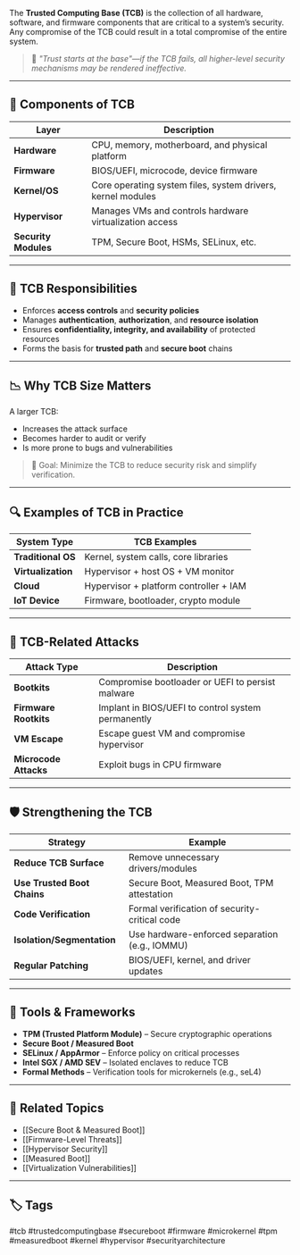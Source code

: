 The **Trusted Computing Base (TCB)** is the collection of all hardware, software, and firmware components that are critical to a system’s security. Any compromise of the TCB could result in a total compromise of the entire system.

> 🧠 *"Trust starts at the base"—if the TCB fails, all higher-level security mechanisms may be rendered ineffective.*

---

## 🧱 Components of TCB

| Layer         | Description                                                      |
|---------------|------------------------------------------------------------------|
| **Hardware**   | CPU, memory, motherboard, and physical platform                  |
| **Firmware**   | BIOS/UEFI, microcode, device firmware                            |
| **Kernel/OS**  | Core operating system files, system drivers, kernel modules      |
| **Hypervisor** | Manages VMs and controls hardware virtualization access          |
| **Security Modules** | TPM, Secure Boot, HSMs, SELinux, etc.                     |

---

## 🔐 TCB Responsibilities

- Enforces **access controls** and **security policies**
- Manages **authentication**, **authorization**, and **resource isolation**
- Ensures **confidentiality, integrity, and availability** of protected resources
- Forms the basis for **trusted path** and **secure boot** chains

---

## 📉 Why TCB Size Matters

A larger TCB:
- Increases the attack surface
- Becomes harder to audit or verify
- Is more prone to bugs and vulnerabilities

> 🎯 Goal: Minimize the TCB to reduce security risk and simplify verification.

---

## 🔍 Examples of TCB in Practice

| System Type         | TCB Examples                                    |
|---------------------|------------------------------------------------|
| **Traditional OS**   | Kernel, system calls, core libraries           |
| **Virtualization**   | Hypervisor + host OS + VM monitor              |
| **Cloud**            | Hypervisor + platform controller + IAM         |
| **IoT Device**       | Firmware, bootloader, crypto module            |

---

## 🧪 TCB-Related Attacks

| Attack Type        | Description                                           |
|--------------------|-------------------------------------------------------|
| **Bootkits**        | Compromise bootloader or UEFI to persist malware     |
| **Firmware Rootkits** | Implant in BIOS/UEFI to control system permanently |
| **VM Escape**       | Escape guest VM and compromise hypervisor            |
| **Microcode Attacks**| Exploit bugs in CPU firmware                        |

---

## 🛡 Strengthening the TCB

| Strategy                    | Example                                           |
|-----------------------------|--------------------------------------------------|
| **Reduce TCB Surface**      | Remove unnecessary drivers/modules               |
| **Use Trusted Boot Chains** | Secure Boot, Measured Boot, TPM attestation      |
| **Code Verification**       | Formal verification of security-critical code    |
| **Isolation/Segmentation**  | Use hardware-enforced separation (e.g., IOMMU)   |
| **Regular Patching**        | BIOS/UEFI, kernel, and driver updates            |

---

## 🧰 Tools & Frameworks

- **TPM (Trusted Platform Module)** – Secure cryptographic operations
- **Secure Boot / Measured Boot**
- **SELinux / AppArmor** – Enforce policy on critical processes
- **Intel SGX / AMD SEV** – Isolated enclaves to reduce TCB
- **Formal Methods** – Verification tools for microkernels (e.g., seL4)

---

## 🧩 Related Topics

- [[Secure Boot & Measured Boot]]
- [[Firmware-Level Threats]]
- [[Hypervisor Security]]
- [[Measured Boot]]
- [[Virtualization Vulnerabilities]]

---

## 🏷 Tags

#tcb #trustedcomputingbase #secureboot #firmware #microkernel #tpm #measuredboot #kernel #hypervisor #securityarchitecture

